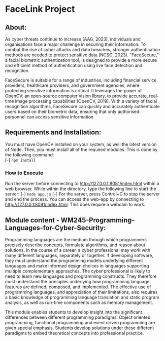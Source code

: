 # FaceLink Project 

## About:
As cyber threats continue to increase (AAG, 2023), individuals and organisations face a major challenge
in securing their information. To combat the rise of cyber attacks and data breaches, stronger
authentication methods are needed to protect sensitive data (NCSC, 2023). "FaceSecure," a facial
biometric authentication tool, is designed to provide a more secure and efficient method of
authentication using live face detection and recognition.

FaceSecure is suitable for a range of industries, including financial service providers, healthcare
providers, and government agencies, where protecting sensitive information is critical. It leverages the
power of OpenCV; an open-source computer vision library, to provide accurate, real-time image
processing capabilities (OpenCV, 2019). With a variety of facial recognition algorithms, FaceSecure
can quickly and accurately authenticate users based on their biometric data, ensuring that only
authorised personnel can access sensitive information.


## Requirements and Installation:
You must have OpenCV installed on your system, as well the latest version of Node. Then, you must install all of the required modules. This is done by the following command:\
[-] `npm install`

### How to Execute
Run the server before connecting to http://127.0.0.1:8081/index.html within a web browser. While within the directory, type the following line to start the server:
[-] `node app.js`
[-] For the server, press Control+C to stop the server and end the process. You can access the web-app by connecting to http://127.0.0.1:8081/index.html. This does require a webcam to work.

## Module content - WM245-Programming-Languages-for-Cyber-Security:
Programming languages are the medium through which programmers precisely describe concepts, formulate algorithms, and reason about solutions. In the course of a career, a cyber professional may work with many different languages, separately or together. If developing software, they must understand the programming models underlying different languages and make informed design choices in languages supporting multiple complementary approaches. The cyber professional is likely to need to learn new languages and programming constructs. They therefore must understand the principles underlying how programming language features are defined, composed, and implemented. The effective use of programming languages, and appreciation of their limitations, also requires a basic knowledge of programming language translation and static program analysis, as well as run-time components such as memory management.

This module enables students to develop insight into the significant differences between different programming paradigms. Object oriented programming, functional programming and event driven programming are given special emphasis. Students develop solutions under these different paradigms to embed theoretical concepts into professional practice.
